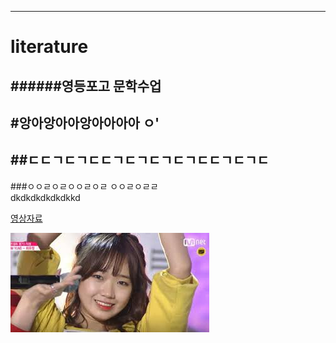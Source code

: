 ---
# literature  
######영등포고 문학수업  
------
#앙아앙아아앙아아아아  ㅇ'  
-
##ㄷㄷㄱㄷㄱㄷㄷㄱㄷㄱㄷㄱㄷㄱㄷㄷㄱㄷㄱㄷ  
--
###ㅇㅇㄹㅇㄹㅇㅇㄹㅇㄹ  ㅇㅇㄹㅇㄹㄹ  
dkdkdkdkdkdkkd  

[영상자료](https://youtu.be/5hOD8TmwRAc)

![사진](https://github.com/Parksoohyun/literature/blob/gh-pages/%EB%8B%A4%EC%9A%B4%EB%A1%9C%EB%93%9C%20(3).jpg)
